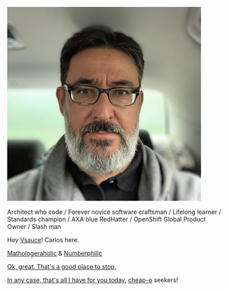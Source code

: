 ![me](./assets/images/profile-2022.png)

Architect who code / Forever novice software craftsman / Lifelong learner / Standards champion / AXA blue RedHatter / OpenShift Global Product Owner / Slash man

Hey [Vsauce](https://youtube.com/c/vsauce1)! Carlos here.

[Mathologeraholic](https://youtube.com/c/Mathologer) & [Numberphilic](https://youtube.com/user/numberphile)

[Ok, great. That's a good place to stop.](https://youtube.com/c/MichaelPennMath)

[In any case, that's all I have for you today](https://youtube.com/c/lockpickinglawyer), [cheap-o](https://youtube.com/c/DarrenWalkerMultimeterReviews) seekers!
